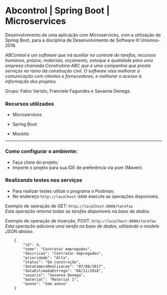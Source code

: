 # Abcontrol | Spring Boot | Microservices

Desenvolvimento de uma aplicação com Microservices, com a utilização de Spring Boot, para a disciplina de Desenvolvimento de Software III Unisinos-2018.

_ABControl é um software que irá auxiliar no controle de tarefas, recursos humanos, prazos, materiais, orçamento, estoque e qualidade para uma empresa chamada Construtora ABC que é uma companhia que presta serviços no ramo da construção civil. O software visa melhorar a comunicação com clientes e fornecedores, e melhorar o acesso à informação dos projetos._

Grupo: Fabio Varisto, Franciele Fagundes e Savanna Denega.

### Recursos utilizados

- Microservices
- Spring Boot

- Mockito

------------------------------------------------------------------------------------------------------------------

### Como configurar o ambiente:

- Faça clone do projeto;
- Importe o projeto para sua IDE de preferência via pom (Maven).

### Realizando testes nos serviços

- Para realizar testes utilize o programa o Postman;
- No endereço `http://localhost:8080` execute as operações disponíveis.  

Exemplo de operação de GET: `http://localhost:8080/tarefas`  
_Esta operação retorna todas as tarefas disponíveis na base de dados._

Exemplo de operação de inserção, POST: `http://localhost:8080/tarefas`
_Esta operação adiciona uma tarefa na base de dados, utilizando o modelo JSON abaixo._
```
    {
        "id": 4,
        "nome": "Contratar empregados",
        "descricao": "Contratar empregados",
        "prioridade": "Alta",
        "status": "Em construção",
        "dataComecoRealizacao": "07/08/2017",
        "dataEstimadaEntrega": "08/12/2018",
        "usuario": "Savanna Denega",
        "material": "Material 1",
        "anexo": "Sem anexo"
    }
```

